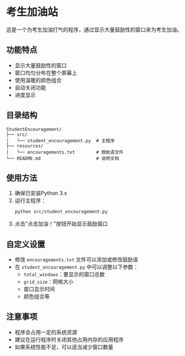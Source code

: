 # 考生加油站

这是一个为考生加油打气的程序，通过显示大量鼓励性的窗口来为考生加油。

## 功能特点

- 显示大量鼓励性的窗口
- 窗口均匀分布在整个屏幕上
- 使用温暖的颜色组合
- 自动关闭功能
- 进度显示

## 目录结构

```
StudentEncouragement/
├── src/
│   └── student_encouragement.py  # 主程序
├── resources/
│   └── encouragements.txt        # 鼓励语文件
└── README.md                     # 说明文档
```

## 使用方法

1. 确保已安装Python 3.x
2. 运行主程序：
   ```bash
   python src/student_encouragement.py
   ```
3. 点击"点击加油！"按钮开始显示鼓励窗口

## 自定义设置

- 修改 `encouragements.txt` 文件可以添加或修改鼓励语
- 在 `student_encouragement.py` 中可以调整以下参数：
  - `total_windows`：要显示的窗口总数
  - `grid_size`：网格大小
  - 窗口显示时间
  - 颜色组合等

## 注意事项

- 程序会占用一定的系统资源
- 建议在运行程序时关闭其他占用内存的应用程序
- 如果系统性能不足，可以适当减少窗口数量 